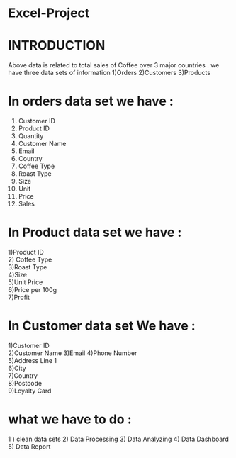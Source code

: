 # Excel-Project

# INTRODUCTION 
Above data is related to total sales of Coffee over 3 major countries .
we have three data sets of information 
1)Orders
2)Customers 
3)Products

# In orders data set we have :
1) Customer ID 
2) Product ID
3) Quantity
4) Customer Name
5) Email
6) Country
7) Coffee Type
8) Roast Type
9) Size
10) Unit
11) Price
12) Sales
# In Product data set we have :
1)Product ID	
2) Coffee Type	
3)Roast Type	
4)Size	
5)Unit Price	
6)Price per 100g	
7)Profit
# In Customer data set We have :
1)Customer ID	
2)Customer Name	
3)Email	
4)Phone Number	
5)Address Line 1	
6)City	
7)Country	
8)Postcode	
9)Loyalty Card


# what we have to do :
1 ) clean data  sets 
2) Data Processing
3) Data Analyzing
4) Data Dashboard
5) Data Report

